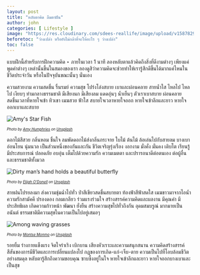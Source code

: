 ```yaml
---
layout: post
title: "หลับตาคิด ลืมตาฝัน"
author: john
categories: [ Lifestyle ]
image: "https://res.cloudinary.com/sdees-reallife/image/upload/v1587829943/2016-10-16_12.55.19_1.jpg"
beforetoc: "ว่างเปล่า หรือยังไม่กล้าที่จะให้อะไร ๆ ว่างเปล่า"
toc: false
---
```


แบบฝึกนี้สำหรับการฝึกความคิด ‣ ภายในเวลา 1 นาที ลองหลับตาแล้วคิดถึงสิ่งที่ดีงามต่างๆ เพียงแค่พูดคำต่างๆ เหล่านั้นขึ้นในสมองของเรา ลองดูสิว่าความคิดจะช่วยทำให้เรารู้สึกดีขึ้นได้มากแค่ไหนในชีวิตประจำวัน หรือในปัจจุบันขณะนั้นๆ นั่นเอง

ความสวยงาม ความสดชื่น รื่นรมย์ ความสุข โปร่งโล่งสบาย เบาและผ่อนคลาย สายน้ำใส ไหลไป ไหลไป เงียบๆ ท่ามกลางธรรมชาติ มีเสียงนก มีเสียงลม แดดอุ่นๆ น้ำเย็นๆ ตัวเราเบาสบาย ผ่อนคลาย สดชื่นเวลาที่หายใจเข้า ทิวเขา เมฆสวย ฟ้าใส สบายใจเวลาหายใจออก หายใจเข้าลึกและยาว หายใจออกเบาและสบาย

![Amy's Star Fish](/sdee.co/assets/img/authors/odd/2018-06-26/amy-humphries-227515-unsplash.jpg)

<sup><sub>*Photo by [Amy Humphries](https://unsplash.com/@amyjoyhumphries) on [Unsplash](https://unsplash.com/)*</sub></sup>

ดอกไม้สีสวย กลิ่นหอม ชื่นใจ ลมพัดดอกไม้ส่งกลิ่นกระจาย ใบไม้ ต้นไม้ ล้อเล่นไปกับสายลม บางเบา อ่อนโยน นุ่มนวล เป็นส่วนหนึ่งของกันและกัน ชีวิตเจริญรุ่งเรือง งอกงาม มั่งคั่ง มั่นคง เติบโต เรียนรู้ มีประสบการณ์ ปลอดภัย อบอุ่น เต็มไปด้วยความรัก ความเมตตา และปรารถนาดีต่อตนเอง ต่อผู้อื่น และธรรมชาติทั้งมวล

![Dirty man’s hand holds a beautiful butterfly](/sdee.co/assets/img/authors/odd/2018-06-26/elijah-o-donell-715864-unsplash.jpg)

<sup><sub>*Photo by [Elijah O'Donell](https://unsplash.com/@elijahsad) on [Unsplash](https://unsplash.com/)*</sub></sup>

สายฝนโปรยลงมา ส่งความชุ่มฉ่ำไปทั่ว ป่าสีเขียวสดชื่นสบายตา ท้องฟ้าสีฟ้าสดใส เมฆขาวมาจากไอน้ำ ความรักสามัคคี ปรองดอง กลมเกลียว ร่วมแรงร่วมใจ สร้างสรรค์ความคิดและผลงาน มีคุณค่า มีประสิทธิผล เกิดความก้าวหน้า พัฒนา ยั่งยืน สร้างความสุขไปทั่วถึงกัน อุดมสมบรูณ์ มากมายเป็นอนันต์ ธรรมชาติมีความสุขในความเป็นไปอยู่เสมอๆ

![Among waving grasses](/sdee.co/assets/img/authors/odd/2018-06-26/montse-monmo-82819-unsplash.jpg)

<sup><sub>*Photo by [Montse Monmo](https://unsplash.com/@monmo) on [Unsplash](https://unsplash.com/)*</sub></sup>

รอยยิ้ม ร่างกายแข็งแรง จิตใจร่าเริง เบิกบาน เสียงหัวเราะและความสนุกสนาน ความคิดสร้างสรรค์ สีสันของการมีชีวิตและการเปลี่ยนแปลงไป กฎของการเกิด-แก่-เจ็บ-ตาย ความเป็นไปที่โอบล้อมชีวิตอย่างสมดุล หลับตารู้สึกถึงความขอบคุณ ซาบซึ้งอยู่ในใจ หายใจเข้าลึกและยาว หายใจออกบางเบาและเป็นสุข
